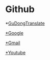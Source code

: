# Github
*[GuDongTranslate](https://github.com/maoruibin/TranslateApp)

[*Google](https://www.google.com)

[*Gmail](https://mail.google.com)

[*Youtube](https://www.youtube.com)
